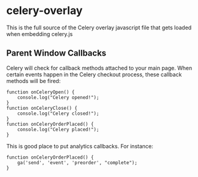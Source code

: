 celery-overlay
==============

This is the full source of the Celery overlay javascript file that gets loaded when embedding celery.js

## Parent Window Callbacks

Celery will check for callback methods attached to your main page.
When certain events happen in the Celery checkout process, these callback methods will be fired:

```
function onCeleryOpen() {
	console.log("Celery opened!");
}
function onCeleryClose() {
	console.log("Celery closed!");
}
function onCeleryOrderPlaced() {
	console.log("Celery placed!");
}
```

This is good place to put analytics callbacks.  For instance:

```
function onCeleryOrderPlaced() {
    ga('send', 'event', 'preorder', "complete");
}
```